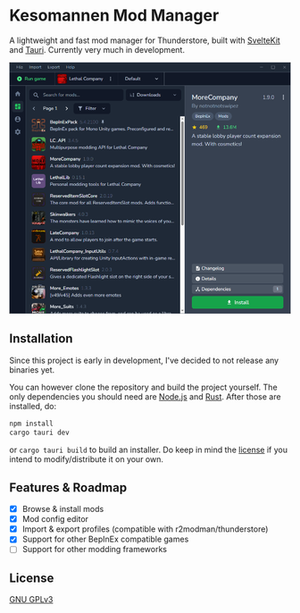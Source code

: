 # Kesomannen Mod Manager

A lightweight and fast mod manager for Thunderstore, built with [SvelteKit](https://kit.svelte.dev/) and [Tauri](https://tauri.app/). Currently very much in development.

![screenshot](/images/screenshot.png)

## Installation

Since this project is early in development, I've decided to not release any binaries yet.

You can however clone the repository and build the project yourself. The only dependencies you should need are [Node.js](https://nodejs.org/en/download) and [Rust](https://www.rust-lang.org/tools/install).
After those are installed, do:
```bash
npm install
cargo tauri dev
```
or `cargo tauri build` to build an installer. Do keep in mind the [license](https://choosealicense.com/licenses/gpl-3.0/#) if you intend to modify/distribute it on your own.

## Features & Roadmap

- [x] Browse & install mods
- [x] Mod config editor
- [x] Import & export profiles (compatible with r2modman/thunderstore)
- [x] Support for other BepInEx compatible games
- [ ] Support for other modding frameworks

## License

[GNU GPLv3](https://choosealicense.com/licenses/gpl-3.0/#)
